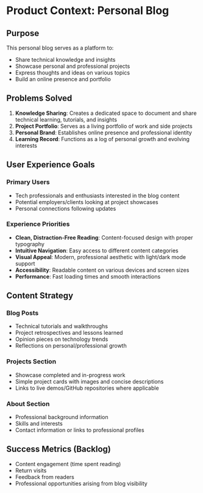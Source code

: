 # Product Context: Personal Blog

## Purpose

This personal blog serves as a platform to:

- Share technical knowledge and insights
- Showcase personal and professional projects
- Express thoughts and ideas on various topics
- Build an online presence and portfolio

## Problems Solved

1. **Knowledge Sharing**: Creates a dedicated space to document and share technical learning, tutorials, and insights
2. **Project Portfolio**: Serves as a living portfolio of work and side projects
3. **Personal Brand**: Establishes online presence and professional identity
4. **Learning Record**: Functions as a log of personal growth and evolving interests

## User Experience Goals

### Primary Users

- Tech professionals and enthusiasts interested in the blog content
- Potential employers/clients looking at project showcases
- Personal connections following updates

### Experience Priorities

- **Clean, Distraction-Free Reading**: Content-focused design with proper typography
- **Intuitive Navigation**: Easy access to different content categories
- **Visual Appeal**: Modern, professional aesthetic with light/dark mode support
- **Accessibility**: Readable content on various devices and screen sizes
- **Performance**: Fast loading times and smooth interactions

## Content Strategy

### Blog Posts

- Technical tutorials and walkthroughs
- Project retrospectives and lessons learned
- Opinion pieces on technology trends
- Reflections on personal/professional growth

### Projects Section

- Showcase completed and in-progress work
- Simple project cards with images and concise descriptions
- Links to live demos/GitHub repositories where applicable

### About Section

- Professional background information
- Skills and interests
- Contact information or links to professional profiles

## Success Metrics (Backlog)

- Content engagement (time spent reading)
- Return visits
- Feedback from readers
- Professional opportunities arising from blog visibility
